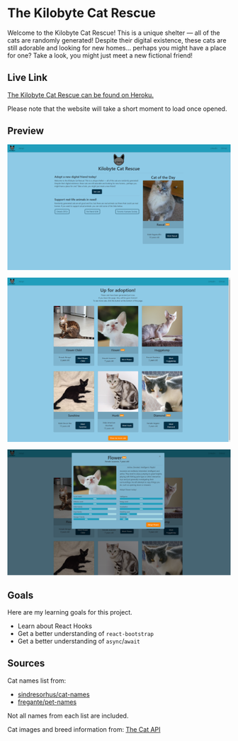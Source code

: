 # The Kilobyte Cat Rescue
Welcome to the Kilobyte Cat Rescue! This is a unique shelter — all of the cats are randomly generated! Despite their digital existence, these cats are still adorable and looking for new homes... perhaps you might have a place for one? Take a look, you might just meet a new fictional friend!

## Live Link
[The Kilobyte Cat Rescue can be found on Heroku.](https://kb-cat-rescue.herokuapp.com/)

Please note that the website will take a short moment to load once opened.

## Preview

![Homepage](images/homepage.png)

![Adopt Page](images/adoptpage.png)

![Meet Page](images/meetpage.png)

## Goals
Here are my learning goals for this project.
- Learn about React Hooks
- Get a better understanding of `react-bootstrap`
- Get a better understanding of `async`/`await`

## Sources
Cat names list from:
- [sindresorhus/cat-names](https://github.com/sindresorhus/cat-names)
- [fregante/pet-names](https://github.com/fregante/pet-names)

Not all names from each list are included.

Cat images and breed information from:
[The Cat API](https://thecatapi.com/)

